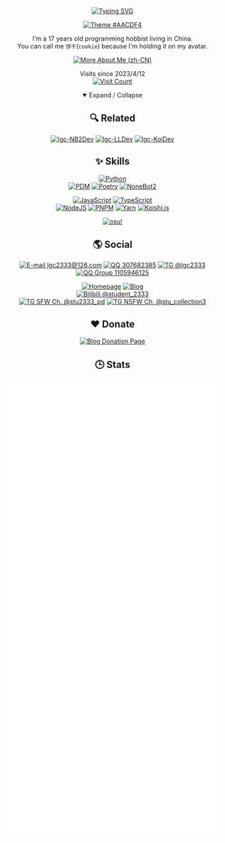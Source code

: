<div align="center">

[![Typing SVG](https://readme-typing-svg.demolab.com?font=JetBrains+Mono&weight=600&size=32&duration=2000&pause=500&color=aacdf4&vCenter=true&width=435&center=true&vCenter=true&lines=Hello+There+👋;I+am+student_2333+🍪;Nice+to+meet+you+❤️)](https://git.io/typing-svg)

[![Theme #AACDF4](https://img.shields.io/badge/theme-%23AACDF4-aacdf4?style=for-the-badge)](#)

I'm a 17 years old programming hobbist living in China.  
You can call me `饼干`(`cookie`) because I'm holding it on my avatar.

[![More About Me (zh-CN)](<https://img.shields.io/badge/More_About_Me_(zh--CN)-aacdf4?style=for-the-badge>)](https://blog.lgc2333.top/about)

Visits since 2023/4/12  
[![Visit Count](https://count.getloli.com/get/@lgc2333?theme=rule34)](#)

<details open>
<summary>Expand / Collapse</summary>

## 🔍 Related

[![lgc-NB2Dev](https://img.shields.io/badge/lgc--NB2Dev-ea5252?style=for-the-badge)](https://github.com/lgc-NB2Dev)
[![lgc-LLDev](https://img.shields.io/badge/lgc--LLDev-688a5c?style=for-the-badge)](https://github.com/lgc-LLDev)
[![lgc-KoiDev](https://img.shields.io/badge/lgc--KoiDev-5546a3?style=for-the-badge)](https://github.com/lgc-KoiDev)

## ✨ Skills

[![Python](https://img.shields.io/badge/python-3670A0?style=for-the-badge&logo=python&logoColor=ffdd54)](#)  
[![PDM](https://img.shields.io/badge/PDM-7e56c2.svg?style=for-the-badge&logo=pdm&logoColor=white)](#)
[![Poetry](https://img.shields.io/badge/Poetry-3B82F6.svg?style=for-the-badge&logo=poetry&logoColor=0B3D8D)](#)
[![NoneBot2](https://img.shields.io/badge/NoneBot2-ea5252.svg?style=for-the-badge)](https://nonebot.dev/)

[![JavaScript](https://img.shields.io/badge/javascript-323330.svg?style=for-the-badge&logo=javascript&logoColor=%23F7DF1E)](#)
[![TypeScript](https://img.shields.io/badge/typescript-007ACC.svg?style=for-the-badge&logo=typescript&logoColor=white)](#)  
[![NodeJS](https://img.shields.io/badge/node.js-6DA55F?style=for-the-badge&logo=node.js&logoColor=white)](#)
[![PNPM](https://img.shields.io/badge/pnpm-4a4a4a.svg?style=for-the-badge&logo=pnpm&logoColor=f69220)](#)
[![Yarn](https://img.shields.io/badge/yarn-2C8EBB.svg?style=for-the-badge&logo=yarn&logoColor=white)](#)
[![Koishi.js](https://img.shields.io/badge/Koishi.js-5546a3.svg?style=for-the-badge)](https://koishi.chat/)

[![osu!](https://osu-sig.vercel.app/card?user=24557481&mode=std&lang=en&round_avatar=true&animation=true&hue=200&mini=true)](https://osu.ppy.sh/users/24557481)

<!-- [![osu! mania](https://osu-sig.vercel.app/card?user=24557481&mode=mania&lang=en&round_avatar=true&animation=true&hue=200&mini=true)](https://osu.ppy.sh/users/24557481) -->

## 🌎 Social

[![E-mail lgc2333@126.com](https://img.shields.io/badge/E--mail_lgc2333@126.com-D14836?style=for-the-badge&logo=gmail&logoColor=white)](mailto:lgc2333@126.com)
[![QQ 307682385](https://img.shields.io/badge/QQ_3076823485-12B7F5?style=for-the-badge&logo=tencentqq&logoColor=white)](#)
[![TG @lgc2333](https://img.shields.io/badge/TG_@lgc2333-2CA5E0?style=for-the-badge&logo=telegram&logoColor=white)](https://t.me/@lgc2333)  
[![QQ Group 1105946125](https://img.shields.io/badge/QQ_Group_1105946125-12B7F5?style=for-the-badge&logo=tencentqq&logoColor=white)](https://jq.qq.com/?_wv=1027&k=ktwOHdU2)

[![Homepage](https://img.shields.io/badge/Homepage-aacdf4?style=for-the-badge)](https://lgc2333.top)
[![Blog](https://img.shields.io/badge/Blog-aacdf4?style=for-the-badge)](https://blog.lgc2333.top)  
[![Bilibili @student_2333](https://img.shields.io/badge/Bilibili_@student__2333-00A1D6?style=for-the-badge&logo=bilibili&logoColor=white)](https://space.bilibili.com/257534706)  
[![TG SFW Ch. @stu2333_pd](https://img.shields.io/badge/TG_SFW_Ch._@stu2333__pd-2CA5E0?style=for-the-badge&logo=telegram&logoColor=white)](https://t.me/stu2333_pd)
[![TG NSFW Ch. @stu_collection3](https://img.shields.io/badge/TG_NSFW_Ch._@stu__collection3-2CA5E0?style=for-the-badge&logo=telegram&logoColor=white)](https://t.me/stu_collection3)

## ❤️ Donate

[![Blog Donation Page](https://img.shields.io/badge/Blog_Donation_Page-aacdf4?style=for-the-badge)](https://blog.lgc2333.top/donate)

## 🕒 Stats

<!-- [![GitHub Stats](https://github-readme-stats.vercel.app/api?username=lgc2333&show_icons=true)](#) -->

[![Metrics](./github-metrics.svg)](#)

</div>

</details>

